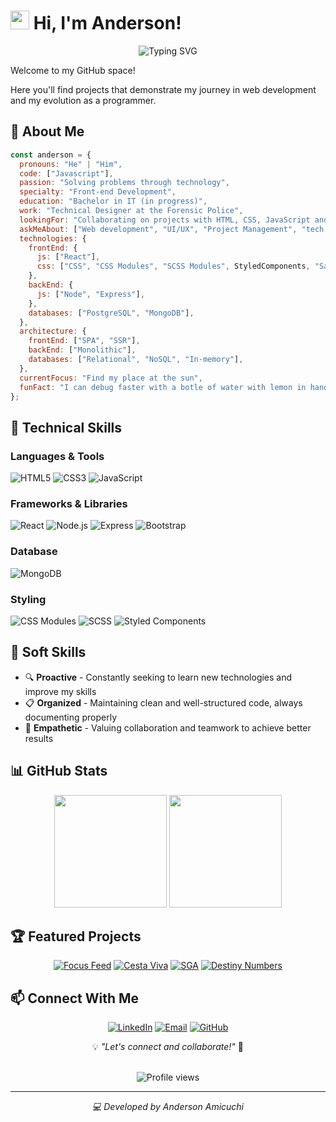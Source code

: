 # <img src="https://media.giphy.com/media/hvRJCLFzcasrR4ia7z/giphy.gif" width="30"> Hi, I'm Anderson!

<div align="center">
  <img src="https://readme-typing-svg.herokuapp.com?font=Fira+Code&pause=1000&color=30A3DC&center=true&vCenter=true&width=435&lines=Full+Stack+Web+Developer;MERN+Stack+Specialist;Passionate+Problem+Solver" alt="Typing SVG" />
</div>

Welcome to my GitHub space!

Here you'll find projects that demonstrate my journey in web development and my evolution as a programmer.

## 💫 About Me

```javascript
const anderson = {
  pronouns: "He" | "Him",
  code: ["Javascript"],
  passion: "Solving problems through technology",
  specialty: "Front-end Development",
  education: "Bachelor in IT (in progress)",
  work: "Technical Designer at the Forensic Police",
  lookingFor: "Collaborating on projects with HTML, CSS, JavaScript and React",
  askMeAbout: ["Web development", "UI/UX", "Project Management", "tech trends"],
  technologies: {
    frontEnd: {
      js: ["React"],
      css: ["CSS", "CSS Modules", "SCSS Modules", StyledComponents, "Sass"],
    },
    backEnd: {
      js: ["Node", "Express"],
    },
    databases: ["PostgreSQL", "MongoDB"],
  },
  architecture: {
    frontEnd: ["SPA", "SSR"],
    backEnd: ["Monolithic"],
    databases: ["Relational", "NoSQL", "In-memory"],
  },
  currentFocus: "Find my place at the sun",
  funFact: "I can debug faster with a botle of water with lemon in hand!",
};
```

## 🚀 Technical Skills

### Languages & Tools

![HTML5](https://img.shields.io/badge/HTML5-E34F26?style=for-the-badge&logo=html5&logoColor=white)
![CSS3](https://img.shields.io/badge/CSS3-1572B6?style=for-the-badge&logo=css3&logoColor=white)
![JavaScript](https://img.shields.io/badge/JavaScript-F7DF1E?style=for-the-badge&logo=javascript&logoColor=black)

### Frameworks & Libraries

![React](https://img.shields.io/badge/React-61DAFB?style=for-the-badge&logo=react&logoColor=black)
![Node.js](https://img.shields.io/badge/Node.js-339933?style=for-the-badge&logo=nodedotjs&logoColor=white)
![Express](https://img.shields.io/badge/Express-000000?style=for-the-badge&logo=express&logoColor=white)
![Bootstrap](https://img.shields.io/badge/Bootstrap-7952B3?style=for-the-badge&logo=bootstrap&logoColor=white)

### Database

![MongoDB](https://img.shields.io/badge/MongoDB-47A248?style=for-the-badge&logo=mongodb&logoColor=white)

### Styling

![CSS Modules](https://img.shields.io/badge/CSS_Modules-000000?style=for-the-badge&logo=css-modules&logoColor=white)
![SCSS](https://img.shields.io/badge/SCSS-CC6699?style=for-the-badge&logo=sass&logoColor=white)
![Styled Components](https://img.shields.io/badge/Styled--Components-ffdb7d?style=for-the-badge&logo=styled-components&logoColor=black)

## 💪 Soft Skills

- 🔍 **Proactive** - Constantly seeking to learn new technologies and improve my skills
- 📋 **Organized** - Maintaining clean and well-structured code, always documenting properly
- 👥 **Empathetic** - Valuing collaboration and teamwork to achieve better results

## 📊 GitHub Stats

<div align="center">
  <img height="180em" src="https://github-readme-stats.vercel.app/api?username=Amicuchi&theme=react&show_icons=true&hide_border=false&count_private=true&include_all_commits=true" />
  <img height="180em" src="https://github-readme-stats.vercel.app/api/top-langs/?username=Amicuchi&theme=react&layout=compact&hide_border=false" />
</div>

## 🏆 Featured Projects

<div align="center">

[![Focus Feed](https://github-readme-stats.vercel.app/api/pin/?username=amicuchi&repo=BlogFocusFeed&theme=react)](https://github.com/Amicuchi/BlogFocusFeed)
[![Cesta Viva](https://github-readme-stats.vercel.app/api/pin/?username=amicuchi&repo=CestaViva&theme=react)](https://github.com/Amicuchi/CestaViva)
[![SGA](https://github-readme-stats.vercel.app/api/pin/?username=amicuchi&repo=SGA&theme=react)](https://github.com/Amicuchi/SGA)
[![Destiny Numbers](https://github-readme-stats.vercel.app/api/pin/?username=amicuchi&repo=Destiny-Numbers&theme=react)](https://github.com/Amicuchi/Destiny-Numbers)

</div>

## 📫 Connect With Me

<div align="center">

[![LinkedIn](https://img.shields.io/badge/LinkedIn-0077B5?style=for-the-badge&logo=linkedin&logoColor=white)](https://linkedin.com/in/Amicuchi)
[![Email](https://img.shields.io/badge/Gmail-D14836?style=for-the-badge&logo=gmail&logoColor=white)](mailto:AndersonAmicuchi@gmail.com)
[![GitHub](https://img.shields.io/badge/GitHub-100000?style=for-the-badge&logo=github&logoColor=white)](https://github.com/Amicuchi)

💡 _"Let's connect and collaborate!"_ 🚀

</div>

</br>

<div align="center">
  <img src="https://komarev.com/ghpvc/?username=Amicuchi&color=brightgreen&style=for-the-badge" alt="Profile views" />
</div>

---

<div align="center">
  <p><i>💻 Developed by Anderson Amicuchi</i></p>
</div>
